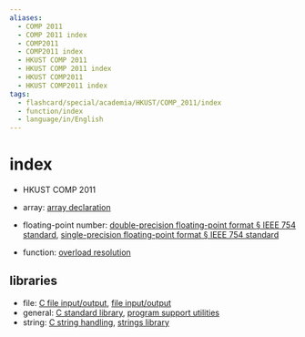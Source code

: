 ```yaml
---
aliases:
  - COMP 2011
  - COMP 2011 index
  - COMP2011
  - COMP2011 index
  - HKUST COMP 2011
  - HKUST COMP 2011 index
  - HKUST COMP2011
  - HKUST COMP2011 index
tags:
  - flashcard/special/academia/HKUST/COMP_2011/index
  - function/index
  - language/in/English
---
```


# index

- HKUST COMP 2011

- array: [array declaration](../../../C++/array%20declaration.md)
- floating-point number: [double-precision floating-point format § IEEE 754 standard](../../../../general/double-precision%20floating-point%20format.md#IEEE%20754%20standard), [single-precision floating-point format § IEEE 754 standard](../../../../general/single-precision%20floating-point%20format.md#IEEE%20754%20standard)
- function: [overload resolution](../../../C++/overload%20resolution.md)

## libraries

- file: [C file input/output](../../../../general/C%20file%20input_output.md), [file input/output](../../../C/file%20input_output.md)
- general: [C standard library](../../../../general/C%20standard%20library.md), [program support utilities](../../../C/program%20support%20utilities.md)
- string: [C string handling](../../../../general/C%20string%20handling.md), [strings library](../../../C/strings%20library.md)
